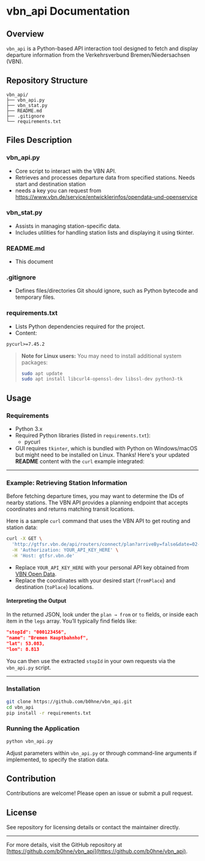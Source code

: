 # vbn_api Documentation

## Overview

`vbn_api` is a Python-based API interaction tool designed to fetch and display departure information from the Verkehrsverbund Bremen/Niedersachsen (VBN).

## Repository Structure

```
vbn_api/
├── vbn_api.py
├── vbn_stat.py
├── README.md
├── .gitignore
└── requirements.txt
```

## Files Description

### vbn_api.py

- Core script to interact with the VBN API.
- Retrieves and processes departure data from specified stations. Needs start and destination station
- needs a key you can request from https://www.vbn.de/service/entwicklerinfos/opendata-und-openservice

### vbn_stat.py

- Assists in managing station-specific data.
- Includes utilities for handling station lists and displaying it using tkinter.

### README.md

- This document

### .gitignore

- Defines files/directories Git should ignore, such as Python bytecode and temporary files.

### requirements.txt

- Lists Python dependencies required for the project.
- Content:

```txt
pycurl>=7.45.2
```

> **Note for Linux users:** You may need to install additional system packages:
> ```bash
> sudo apt update
> sudo apt install libcurl4-openssl-dev libssl-dev python3-tk
> ```

## Usage

### Requirements

- Python 3.x
- Required Python libraries (listed in `requirements.txt`):
  - pycurl
- GUI requires `tkinter`, which is bundled with Python on Windows/macOS but might need to be installed on Linux.
Thanks! Here's your updated **README** content with the `curl` example integrated:

---

### Example: Retrieving Station Information

Before fetching departure times, you may want to determine the IDs of nearby stations. The VBN API provides a planning endpoint that accepts coordinates and returns matching transit locations.

Here is a sample `curl` command that uses the VBN API to get routing and station data:

```bash
curl -X GET \
  'http://gtfsr.vbn.de/api/routers/connect/plan?arriveBy=false&date=02-14-2025&fromPlace=53.059429,8.899465&toPlace=53.051735,8.819698&time=13:00:00&mode=WALK,TRANSIT&maxWalkDistance=300' \
  -H 'Authorization: YOUR_API_KEY_HERE' \
  -H 'Host: gtfsr.vbn.de'
```

- Replace `YOUR_API_KEY_HERE` with your personal API key obtained from [VBN Open Data](https://www.vbn.de/service/entwicklerinfos/opendata-und-openservice).
- Replace the coordinates with your desired start (`fromPlace`) and destination (`toPlace`) locations.

#### Interpreting the Output

In the returned JSON, look under the `plan → from` or `to` fields, or inside each item in the `legs` array. You’ll typically find fields like:

```json
"stopId": "000123456",
"name": "Bremen Hauptbahnhof",
"lat": 53.083,
"lon": 8.813
```

You can then use the extracted `stopId` in your own requests via the `vbn_api.py` script.

---

### Installation

```bash
git clone https://github.com/b0hne/vbn_api.git
cd vbn_api
pip install -r requirements.txt
```

### Running the Application

```bash
python vbn_api.py
```

Adjust parameters within `vbn_api.py` or through command-line arguments if implemented, to specify the station data.

## Contribution

Contributions are welcome! Please open an issue or submit a pull request.

## License

See repository for licensing details or contact the maintainer directly.

---

For more details, visit the GitHub repository at [https://github.com/b0hne/vbn_api](https://github.com/b0hne/vbn_api).

